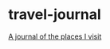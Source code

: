 # travel-journal
<a href="https://jshortz.github.io/travel-journal/" target="_blank">A journal of the places I visit</a>
